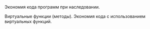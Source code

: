Экономия кода программ при наследовании.

Виртуальные функции (методы). Экономия кода с использованием виртуальных функций.